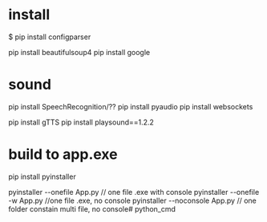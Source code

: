 # install
$ pip install configparser

pip install beautifulsoup4
pip install google

# sound
pip install SpeechRecognition/??
pip install pyaudio
pip install websockets

pip install gTTS
pip install playsound==1.2.2

# build to app.exe
pip install pyinstaller

pyinstaller --onefile App.py // one file .exe with console
pyinstaller --onefile -w App.py //one file .exe, no console
pyinstaller --noconsole App.py // one folder constain multi file, no console# python_cmd

